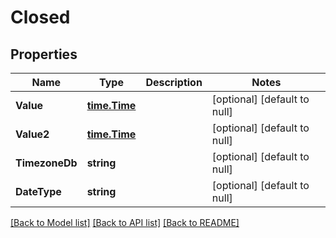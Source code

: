# Closed

## Properties
Name | Type | Description | Notes
------------ | ------------- | ------------- | -------------
**Value** | [**time.Time**](time.Time.md) |  | [optional] [default to null]
**Value2** | [**time.Time**](time.Time.md) |  | [optional] [default to null]
**TimezoneDb** | **string** |  | [optional] [default to null]
**DateType** | **string** |  | [optional] [default to null]

[[Back to Model list]](../README.md#documentation-for-models) [[Back to API list]](../README.md#documentation-for-api-endpoints) [[Back to README]](../README.md)

